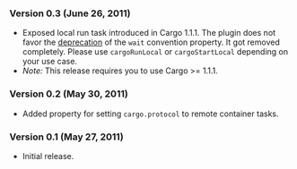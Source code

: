 ### Version 0.3 (June 26, 2011)

* Exposed local run task introduced in Cargo 1.1.1. The plugin does not favor the [deprecation](http://cargo.codehaus.org/Ant+support)
of the `wait` convention property. It got removed completely. Please use `cargoRunLocal` or `cargoStartLocal` depending on
your use case.
* _Note:_ This release requires you to use Cargo >= 1.1.1.

### Version 0.2 (May 30, 2011)

* Added property for setting `cargo.protocol` to remote container tasks.

### Version 0.1 (May 27, 2011)

* Initial release.